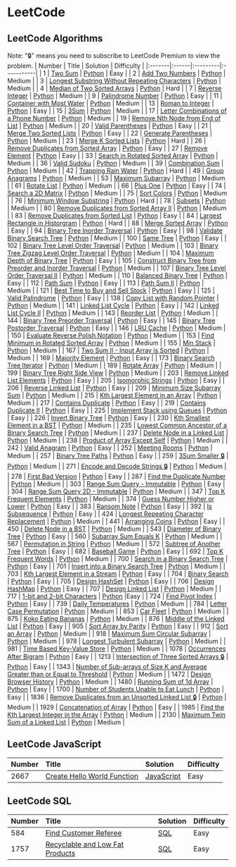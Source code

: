 # LeetCode

## LeetCode Algorithms

Note: "🔒" means you need to subscribe to LeetCode Premium to view the problem.
| Number | Title | Solution | Difficulty |
|:-------|:------|:---------|:-----------|
| 1 | [Two Sum](https://leetcode.com/problems/two-sum/) | [Python](./algorithms/1.%20Two%20Sum/solution.py) | Easy |
| 2 | [Add Two Numbers](https://leetcode.com/problems/add-two-numbers/) | [Python](./algorithms/2.%20Add%20Two%20Numbers/solution.py) | Medium |
| 3 | [Longest Substring Without Repeating Characters](https://leetcode.com/problems/longest-substring-without-repeating-characters/) | [Python](./algorithms/3.%20Longest%20Substring%20Without%20Repeating%20Characters/solution.py) | Medium |
| 4 | [Median of Two Sorted Arrays](https://leetcode.com/problems/median-of-two-sorted-arrays/description/) | [Python](./algorithms/4.%20Median%20of%20Two%20Sorted%20Arrays/solution.py) | Hard |
| 7 | [Reverse Integer](https://leetcode.com/problems/reverse-integer/description/) | [Python](./algorithms/7.%20Reverse%20Integer/Python/) | Medium |
| 9 | [Palindrome Number](https://leetcode.com/problems/palindrome-number/) | [Python](./algorithms/9.%20Palindrome%20Number/solution.py) | Easy |
| 11 | [Container with Most Water](https://leetcode.com/problems/container-with-most-water/description/) | [Python](./algorithms/11.%20Container%20With%20Most%20Water/solution.py) | Medium |
| 13 | [Roman to Integer](https://leetcode.com/problems/roman-to-integer/) | [Python](./algorithms/13.%20Roman%20to%20Integer/solution.py) | Easy |
| 15 | [3Sum](https://leetcode.com/problems/3sum/description/) | [Python](./algorithms/15.%203Sum/solution.py) | Medium |
| 17 | [Letter Combinations of a Phone Number](https://leetcode.com/problems/letter-combinations-of-a-phone-number/) | [Python](./algorithms/17.%20Letter%20Combinations%20of%20a%20Phone%20Number/solution.py) | Medium |
| 19 | [Remove Nth Node from End of List](https://leetcode.com/problems/remove-nth-node-from-end-of-list/) | [Python](./algorithms/19.%20Remove%20Nth%20Node%20From%20End%20of%20List/solution.py) | Medium |
| 20 | [Valid Parentheses](https://leetcode.com/problems/valid-parentheses/description/) | [Python](./algorithms/20.%20Valid%20Parentheses/solution.py) | Easy |
| 21 | [Merge Two Sorted Lists](https://leetcode.com/problems/merge-two-sorted-lists/description/) | [Python](./algorithms/21.%20Merge%20Two%20Sorted%20Lists/solution.py) | Easy |
| 22 | [Generate Parentheses](https://leetcode.com/problems/generate-parentheses/description/) | [Python](./algorithms/22.%20Generate%20Parentheses/solution.py) | Medium |
| 23 | [Merge K Sorted Lists](https://leetcode.com/problems/merge-k-sorted-lists/) | [Python](./algorithms/23.%20Merge%20k%20Sorted%20Lists/solution.py) | Hard |
| 26 | [Remove Duplicates from Sorted Array](https://leetcode.com/problems/remove-duplicates-from-sorted-array/description/) | [Python](./algorithms/26.%20Remove%20Duplicates%20from%20Sorted%20Array/solution.py) | Easy |
| 27 | [Remove Element](https://leetcode.com/problems/remove-element/description/) | [Python](./algorithms/27.%20Remove%20Element/solution.py) | Easy |
| 33 | [Search in Rotated Sorted Array](https://leetcode.com/problems/search-in-rotated-sorted-array/description/) | [Python](./algorithms/33.%20Search%20in%20Rotated%20Sorted%20Array/solution.py) | Medium |
| 36 | [Valid Sudoku](https://leetcode.com/problems/valid-sudoku/description/) | [Python](./algorithms/36.%20Valid%20Sudoku/solution.py) | Medium |
| 39 | [Combination Sum](https://leetcode.com/problems/combination-sum/description/) | [Python](./algorithms/39.%20Combination%20Sum/solution.py) | Medium |
| 42 | [Trapping Rain Water](https://leetcode.com/problems/trapping-rain-water/description/) | [Python](./algorithms/42.%20Trapping%20Rain%20Water/solution.py) | Hard |
| 49 | [Group Anagrams](https://leetcode.com/problems/group-anagrams/description/) | [Python](./algorithms/49.%20Group%20Anagrams/) | Medium |
| 53 | [Maximum Subarray](https://leetcode.com/problems/maximum-subarray/description/) | [Python](./algorithms/53.%20Maximum%20Subarray/solution.py) | Medium |
| 61 | [Rotate List](https://leetcode.com/problems/rotate-list/) | [Python](./algorithms/61.%20Rotate%20List/solution.py) | Medium |
| 66 | [Plus One](https://leetcode.com/problems/plus-one/) | [Python](./algorithms/66.%20Plus%20One/solution.py) | Easy |
| 74 | [Search a 2D Matrix](https://leetcode.com/problems/search-a-2d-matrix/description/) | [Python](./algorithms/74.%20Search%20a%202D%20Matrix/solution.py) | Medium |
| 75 | [Sort Colors](https://leetcode.com/problems/sort-colors/description/) | [Python](./algorithms/75.%20Sort%20Colors/solution.py) | Medium |
| 76 | [Minimum Window Substring](https://leetcode.com/problems/minimum-window-substring/) | [Python](./algorithms/76.%20Minimum%20Window%20Substring/solution.py) | Hard |
| 78 | [Subsets](https://leetcode.com/problems/subsets/description/) | [Python](./algorithms/78.%20Subsets/solution.py) | Medium |
| 80 | [Remove Duplicates from Sorted Array II](https://leetcode.com/problems/remove-duplicates-from-sorted-array-ii/description/) | [Python](./algorithms/80.%20Remove%20Duplicates%20from%20Sorted%20Array%20II/solution.py) | Medium |
| 83 | [Remove Duplicates from Sorted List](https://leetcode.com/problems/remove-duplicates-from-sorted-list/description/) | [Python](./algorithms/83.%20Remove%20Duplicates%20from%20Sorted%20List/solution.py) | Easy |
| 84 | [Largest Rectangle in Historgram](https://leetcode.com/problems/largest-rectangle-in-histogram/description/) | [Python](./algorithms/84.%20Largest%20Rectangle%20in%20Histogram/solution.py) | Hard |
| 88 | [Merge Sorted Array](https://leetcode.com/problems/merge-sorted-array/) | [Python](./algorithms/88.%20Merge%20Sorted%20Array/solution.py) | Easy |
| 94 | [Binary Tree Inorder Traversal](https://leetcode.com/problems/binary-tree-inorder-traversal/description/) | [Python](./algorithms/94.%20Binary%20Tree%20Inorder%20Traversal/solution.py) | Easy |
| 98 | [Validate Binary Search Tree](https://leetcode.com/problems/validate-binary-search-tree/) | [Python](./algorithms/98.%20Validate%20Binary%20Search%20Tree/solution.py) | Medium |
| 100 | [Same Tree](https://leetcode.com/problems/same-tree/description/) | [Python](./algorithms/100.%20Same%20Tree/solution.py) | Easy |
| 102 | [Binary Tree Level Order Traversal](https://leetcode.com/problems/binary-tree-level-order-traversal/description/) | [Python](./algorithms/102.%20Binary%20Tree%20Level%20Order%20Traversal/solution.py) | Medium |
| 103 | [Binary Tree Zigzag Level Order Traversal](https://leetcode.com/problems/binary-tree-zigzag-level-order-traversal/) | [Python](./algorithms/103.%20Binary%20Tree%20Zigzag%20Level%20Order%20Traversal/solution.py) | Medium |
| 104 | [Maximum Depth of Binary Tree](https://leetcode.com/problems/maximum-depth-of-binary-tree/) | [Python](./algorithms/104.%20Maximum%20Depth%20of%20Binary%20Tree/solution.py) | Easy |
| 105 | [Construct Binary Tree from Preorder and Inorder Traversal](https://leetcode.com/problems/construct-binary-tree-from-preorder-and-inorder-traversal/description/) | [Python](./algorithms/105.%20Construct%20Binary%20Tree%20from%20Preorder%20and%20Inorder%20Traversal/solution.py) | Medium |
| 107 | [Binary Tree Level Order Traversal II](https://leetcode.com/problems/binary-tree-level-order-traversal-ii/) | [Python](./algorithms/107.%20Binary%20Tree%20Level%20Order%20Traversal%20II/solution.py) | Medium |
| 110 | [Balanced Binary Tree](https://leetcode.com/problems/balanced-binary-tree/description/) | [Python](./algorithms/110.%20Balanced%20Binary%20Tree/solution.py) | Easy |
| 112 | [Path Sum](https://leetcode.com/problems/path-sum/description/) | [Python](./algorithms/112.%20Path%20Sum/solution.py) | Easy |
| 113 | [Path Sum II](https://leetcode.com/problems/path-sum-ii/description/) | [Python](./algorithms/113.%20Path%20Sum%20II/solution.py) | Medium |
| 121 | [Best Time to Buy and Sell Stock](https://leetcode.com/problems/best-time-to-buy-and-sell-stock/description/) | [Python](./algorithms/121.%20Best%20Time%20to%20Buy%20and%20Sell%20Stock/solution.py) | Easy |
| 125 | [Valid Palindrome](https://leetcode.com/problems/valid-palindrome/) | [Python](./algorithms/125.%20Validate%20Palindrome/solution.py) | Easy |
| 138 | [Copy List with Random Pointer](https://leetcode.com/problems/copy-list-with-random-pointer/description/) | [Python](./algorithms/138.%20Copy%20List%20with%20Random%20Pointer/solution.py) | Medium |
| 141 | [Linked List Cycle](https://leetcode.com/problems/linked-list-cycle/description/) | [Python](./algorithms/141.%20Linked%20List%20Cycle/solution.py) | Easy |
| 142 | [Linked List Cycle II](https://leetcode.com/problems/linked-list-cycle-ii/description/) | [Python](./algorithms/142.%20Linked%20List%20Cycle%20II/solution.py) | Medium |
| 143 | [Reorder List](https://leetcode.com/problems/reorder-list/description/) | [Python](./algorithms/143.%20Reorder%20List/) | Medium |
| 144 | [Binary Tree Preorder Traversal](https://leetcode.com/problems/binary-tree-preorder-traversal/) | [Python](./algorithms/144.%20Binary%20Tree%20Preorder%20Traversal/) | Easy |
| 145 | [Binary Tree Postorder Traversal](https://leetcode.com/problems/binary-tree-postorder-traversal/) | [Python](./algorithms/145.%20Binary%20Tree%20Postorder%20Traversal/) | Easy |
| 146 | [LRU Cache](https://leetcode.com/problems/lru-cache/) | [Python](./algorithms/146.%20LRU%20Cache/solution.py) | Medium |
| 150 | [Evaluate Reverse Polish Notation](https://leetcode.com/problems/evaluate-reverse-polish-notation/description/) | [Python](./algorithms/150.%20Evaluate%20Reverse%20Polish%20Notation/) | Medium |
| 153 | [Find Minimum in Rotated Sorted Array](https://leetcode.com/problems/find-minimum-in-rotated-sorted-array/) | [Python](./algorithms/153.%20Find%20Minimum%20in%20Rotated%20Sorted%20Array/) | Medium |
| 155 | [Min Stack](https://leetcode.com/problems/min-stack/) | [Python](./algorithms/155.%20Min%20Stack/solution.py) | Medium |
| 167 | [Two Sum II - Input Array is Sorted](https://leetcode.com/problems/two-sum-ii-input-array-is-sorted/) | [Python](./algorithms/167.%20Two%20Sum%20II%20-%20Input%20Array%20is%20Sorted/solution.py) | Medium |
| 169 | [Majority Element](https://leetcode.com/problems/majority-element/) | [Python](./algorithms/169.%20Majority%20Element/solution.py) | Easy |
| 173 | [Binary Search Tree Iterator](https://leetcode.com/problems/binary-search-tree-iterator/description/) | [Python](./algorithms/173.%20Binary%20Search%20Tree%20Iterator/solution.py) | Medium |
| 189 | [Rotate Array](https://leetcode.com/problems/rotate-array/) | [Python](./algorithms/189.%20Rotate%20Array/solution.py) | Medium |
| 199 | [Binary Tree Right Side View](https://leetcode.com/problems/binary-tree-right-side-view/description/) | [Python](./algorithms/199.%20Binary%20Tree%20Right%20Side%20View/solution.py) | Medium |
| 203 | [Remove Linked List Elements](https://leetcode.com/problems/remove-linked-list-elements/) | [Python](./algorithms/203.%20Remove%20Linked%20List%20Elements/solution.py) | Easy |
| 205 | [Isomorphic Strings](https://leetcode.com/problems/isomorphic-strings/description/) | [Python](./algorithms/205.%20Isomorphic%20Strings/solution.py) | Easy |
| 206 | [Reverse Linked List](https://leetcode.com/problems/reverse-linked-list/) | [Python](./algorithms/206.%20Reverse%20Linked%20List/solution.py) | Easy |
| 209 | [Minimum Size Subarray Sum](https://leetcode.com/problems/minimum-size-subarray-sum/) | [Python](./algorithms/209.%20Minimum%20Size%20Subarray%20Sum/solution.py) | Medium |
| 215 | [Kth Largest Element in an Array](https://leetcode.com/problems/kth-largest-element-in-an-array/) | [Python](./algorithms/215.%20Kth%20Largest%20Element%20in%20an%20Array/) | Medium |
| 217 | [Contains Duplicate](https://leetcode.com/problems/contains-duplicate/) | [Python](./algorithms/217.%20Contains%20Duplicate/solution.py) | Easy |
| 219 | [Contains Duplicate II](https://leetcode.com/problems/contains-duplicate-ii/description/) | [Python](./algorithms/219.%20Contains%20Duplicate%20II/solution.py) | Easy |
| 225 | [Implement Stack using Queues](https://leetcode.com/problems/implement-stack-using-queues/) | [Python](./algorithms/225.%20Implement%20Stack%20using%20Queues/) | Easy |
| 226 | [Invert Binary Tree](https://leetcode.com/problems/invert-binary-tree/description/) | [Python](./algorithms/226.%20Invert%20Binary%20Tree/solution.py) | Easy |
| 230 | [Kth Smallest Element in a BST](https://leetcode.com/problems/kth-smallest-element-in-a-bst/description/) | [Python](./algorithms/230.%20Kth%20Smallest%20Element%20in%20a%20BST/) | Medium |
| 235 | [Lowest Common Ancestor of a Binary Search Tree](https://leetcode.com/problems/lowest-common-ancestor-of-a-binary-search-tree/description/) | [Python](./algorithms/235.%20Lowest%20Common%20Ancestor%20of%20a%20Binary%20Search%20Tree/solution.py) | Medium |
| 237 | [Delete Node in a Linked List](https://leetcode.com/problems/delete-node-in-a-linked-list/) | [Python](./algorithms/237.%20Delete%20Node%20in%20a%20Linked%20List/solution.py) | Medium |
| 238 | [Product of Array Except Self](https://leetcode.com/problems/product-of-array-except-self/description/) | [Python](./algorithms/238.%20Product%20of%20Array%20Except%20Self/solution.py) | Medium |
| 242 | [Valid Anagram](https://leetcode.com/problems/valid-anagram/description/) | [Python](./algorithms/242.%20Valid%20Anagram/) | Easy |
| 252 | [Meeting Rooms](https://leetcode.com/problems/meeting-rooms/) | [Python](./algorithms/252.%20Meeting%20Rooms/solution.py) | Medium |
| 257 | [Binary Tree Paths](https://leetcode.com/problems/binary-tree-paths/description/) | [Python](./algorithms/257.%20Binary%20Tree%20Paths/solution.py) | Easy |
| 259 | [3Sum Smaller 🔒](https://leetcode.com/problems/3sum-smaller/description/) | [Python](./algorithms/259.%203Sum%20Smaller/solution.py) | Medium |
| 271 | [Encode and Decode Strings 🔒](https://leetcode.com/problems/encode-and-decode-strings/) | [Python](./algorithms/271.%20Encode%20and%20Decode%20Strings/solution.py) | Medium |
| 278 | [First Bad Version](https://leetcode.com/problems/first-bad-version/description/) | [Python](./algorithms/278.%20First%20Bad%20Version/solution.py) | Easy |
| 287 | [Find the Duplicate Number](https://leetcode.com/problems/find-the-duplicate-number/description/) | [Python](./algorithms/287.%20Find%20the%20Duplicate%20Number/solution.py) | Medium |
| 303 | [Range Sum Query - Immutable](https://leetcode.com/problems/range-sum-query-immutable/) | [Python](./algorithms/303.%20Range%20Sum%20Query%20-%20Immutable/solution.py) | Easy |
| 304 | [Range Sum Query 2D - Immutable](https://leetcode.com/problems/range-sum-query-2d-immutable/description/?source=submission-ac) | [Python](./algorithms/304.%20Range%20Sum%20Query%202D%20-%20Immutable/solution.py) | Medium |
| 347 | [Top K Frequent Elements](https://leetcode.com/problems/top-k-frequent-elements/description/) | [Python](./algorithms/347.%20Top%20K%20Frequent%20Elements/) | Medium |
| 374 | [Guess Number Higher or Lower](https://leetcode.com/problems/guess-number-higher-or-lower/description/) | [Python](./algorithms/374.%20Guess%20Number%20Higher%20or%20Lower/solution.py) | Easy |
| 383 | [Ransom Note](https://leetcode.com/problems/ransom-note/description/) | [Python](./algorithms/383.%20Ransom%20Note/solution.py) | Easy |
| 392 | [Is Subsequence](https://leetcode.com/problems/is-subsequence/description/) | [Python](./algorithms/392.%20Is%20Subsequence/solution.py) | Easy |
| 424 | [Longest Repeating Character Replacement](https://leetcode.com/problems/longest-repeating-character-replacement/description/) | [Python](./algorithms/424.%20Longest%20Repeating%20Character%20Replacement/solution.py) | Medium |
| 441 | [Arranging Coins](https://leetcode.com/problems/arranging-coins/description/) | [Python](./algorithms/441.%20Arranging%20Coins/solution.py) | Easy |
| 450 | [Delete Node in a BST](https://leetcode.com/problems/delete-node-in-a-bst/description/) | [Python](./algorithms/450.%20Delete%20Node%20in%20a%20BST/solution.py) | Medium |
| 543 | [Diameter of Binary Tree](https://leetcode.com/problems/diameter-of-binary-tree/description/) | [Python](./algorithms/543.%20Diameter%20of%20Binary%20Tree/solution.py) | Easy |
| 560 | [Subarray Sum Equals K](https://leetcode.com/problems/subarray-sum-equals-k/description/) | [Python](./algorithms/560.%20Subarray%20Sum%20Equals%20K/solution.py) | Medium |
| 567 | [Permutation in String](https://leetcode.com/problems/permutation-in-string/description/) | [Python](./algorithms/567.%20Permutation%20in%20String/solution.py) | Medium |
| 572 | [Subtree of Another Tree](https://leetcode.com/problems/subtree-of-another-tree/description/) | [Python](./algorithms/572.%20Subtree%20of%20Another%20Tree/solution.py) | Easy |
| 682 | [Baseball Game](https://leetcode.com/problems/baseball-game/description/) | [Python](./algorithms/682.%20Baseball%20Game/solution.py) | Easy |
| 692 | [Top K Frequent Words](https://leetcode.com/problems/top-k-frequent-words/description/) | [Python](./algorithms/692.%20Top%20K%20Frequent%20Words/) | Medium |
| 700 | [Search in a Binary Search Tree](https://leetcode.com/problems/search-in-a-binary-search-tree/description/) | [Python](./algorithms/700.%20Search%20in%20a%20Binary%20Search%20Tree/solution.py) | Easy |
| 701 | [Insert into a Binary Search Tree](https://leetcode.com/problems/insert-into-a-binary-search-tree/) | [Python](./algorithms/701.%20Insert%20into%20a%20Binary%20Search%20Tree/solution.py) | Medium |
| 703 | [Kth Largest Element in a Stream](https://leetcode.com/problems/kth-largest-element-in-a-stream/description/) | [Python](./algorithms/703.%20Kth%20Largest%20Element%20in%20a%20Stream/solution.py) | Easy |
| 704 | [Binary Search](https://leetcode.com/problems/binary-search/) | [Python](./algorithms/704.%20Binary%20Search/solution.py) | Easy |
| 705 | [Design HashSet](https://leetcode.com/problems/design-hashset/) | [Python](./algorithms/705.%20Design%20HashSet/) | Easy |
| 706 | [Design HashMap](https://leetcode.com/problems/design-hashmap/description/) | [Python](./algorithms/706.%20Design%20HashMap/solution.py) | Easy |
| 707 | [Design Linked List](https://leetcode.com/problems/design-linked-list/) | [Python](./algorithms/707.%20Design%20Linked%20List/solution.py) | Medium |
| 717 | [1-bit and 2-bit Characters](https://leetcode.com/problems/1-bit-and-2-bit-characters/description/) | [Python](./algorithms/717.%201-bit%20and%202-bit%20Characters/solution.py) |Easy |
| 724 | [Find Pivot Index](https://leetcode.com/problems/find-pivot-index/) | [Python](./algorithms/724.%20Find%20Pivot%20Index/solution.py) | Easy |
| 739 | [Daily Temperatures](https://leetcode.com/problems/daily-temperatures/) | [Python](./algorithms/739.%20Daily%20Temperatures/) | Medium |
| 784 | [Letter Case Permutation](https://leetcode.com/problems/letter-case-permutation/description/) | [Python](./algorithms/784.%20Letter%20Case%20Permutation/solution.py) | Medium |
| 853 | [Car Fleet](https://leetcode.com/problems/car-fleet/description/) | [Python](./algorithms/853.%20Car%20Fleet/solution.py) | Medium |
| 875 | [Koko Eating Bananas](https://leetcode.com/problems/koko-eating-bananas/description/) | [Python](./algorithms/875.%20Koko%20Eating%20Bananas/solution.py) | Medium |
| 876 | [Middle of the Linked List](https://leetcode.com/problems/middle-of-the-linked-list/description/) | [Python](./algorithms/876.%20Middle%20of%20the%20Linked%20List/solution.py) | Easy |
| 905 | [Sort Array by Parity](https://leetcode.com/problems/sort-array-by-parity/description/) | [Python](./algorithms/905.%20Sort%20Array%20By%20Parity/solution.py) | Easy |
| 912 | [Sort an Array](https://leetcode.com/problems/sort-an-array/description/) | [Python](./algorithms/912.%20Sort%20an%20Array/solution.py) | Medium |
| 918 | [Maximum Sum Circular Subarray](https://leetcode.com/problems/maximum-sum-circular-subarray/) | [Python](./algorithms/918.%20Maximum%20Sum%20Circular%20Subarray/solution.py) | Medium |
| 978 | [Longest Turbulent Subarray](https://leetcode.com/problems/longest-turbulent-subarray/description/) | [Python](./algorithms/978.%20Longest%20Turbulent%20Subarray/) | Medium |
| 981 | [Time Based Key-Value Store](https://leetcode.com/problems/time-based-key-value-store/) | [Python](./algorithms/981.%20Time%20Based%20Key-Value%20Store/solution.py) | Medium |
| 1078 | [Occurrences After Bigram](https://leetcode.com/problems/occurrences-after-bigram/description/) | [Python](./algorithms/1078.%20Occurrences%20After%20Bigram/solution.py) | Easy |
| 1213 | [Intersection of Three Sorted Arrays 🔒](https://leetcode.com/problems/intersection-of-three-sorted-arrays/description/) | [Python](./algorithms/1213.%20Intersection%20of%20Three%20Sorted%20Arrays/) | Easy |
| 1343 | [Number of Sub-arrays of Size K and Average Greater than or Equal to Threshold](https://leetcode.com/problems/number-of-sub-arrays-of-size-k-and-average-greater-than-or-equal-to-threshold/description/) | [Python](./algorithms/1343.%20Number%20of%20Sub-arrays%20of%20Size%20K%20and%20Average%20Greater%20than%20or%20Equal%20to%20Threshold/solution.py) | Medium |
| 1472 | [Design Browser History](https://leetcode.com/problems/design-browser-history/) | [Python](./algorithms/1472.%20Design%20Browser%20History/solution.py) | Medium |
| 1480 | [Running Sum of 1d Array](https://leetcode.com/problems/running-sum-of-1d-array/description/) | [Python](./algorithms/1480.%20Running%20Sum%20of%201d%20Array/solution.py) | Easy |
| 1700 | [Number of Students Unable to Eat Lunch](https://leetcode.com/problems/number-of-students-unable-to-eat-lunch/) | [Python](./algorithms/1700.%20Number%20of%20Students%20Unable%20to%20Eat%20Lunch/solution.py) | Easy |
| 1836 | [Remove Duplicates from an Unsorted Linked List 🔒](https://leetcode.com/problems/remove-duplicates-from-an-unsorted-linked-list/description/) | [Python](./algorithms/1836.%20Remove%20Duplicates%20From%20an%20Unsorted%20Linked%20List/solution.py) | Medium |
| 1929 | [Concatenation of Array](https://leetcode.com/problems/concatenation-of-array/description/) | [Python](./algorithms/1929.%20Concatenation%20of%20Array/solution.py) | Easy |
| 1985 | [Find the Kth Largest Integer in the Array](https://leetcode.com/problems/find-the-kth-largest-integer-in-the-array/description/) | [Python](./algorithms/1985.%20Find%20the%20Kth%20Largest%20Integer%20in%20the%20Array/solution.py) | Medium |
| 2130 | [Maximum Twin Sum of a Linked List](https://leetcode.com/problems/maximum-twin-sum-of-a-linked-list/) | [Python](./algorithms/2130.%20Maximum%20Twin%20Sum%20of%20a%20Linked%20List/solution.py) | Medium |

## LeetCode JavaScript

| Number | Title                                                                                                 | Solution                                                                         | Difficulty |
| :----- | :---------------------------------------------------------------------------------------------------- | :------------------------------------------------------------------------------- | :--------- |
| 2667   | [Create Hello World Function](https://leetcode.com/problems/create-hello-world-function/description/) | [JavaScript](./algorithms/2667.%20Create%20Hello%20World%20Function/solution.js) | Easy       |

## LeetCode SQL

| Number | Title                                                                                                         | Solution                                                                  | Difficulty |
| :----- | :------------------------------------------------------------------------------------------------------------ | :------------------------------------------------------------------------ | :--------- |
| 584    | [Find Customer Referee](https://leetcode.com/problems/find-customer-referee/description/)                     | [SQL](./sql/584.%20Find%20Customer%20Referee/solution.sql)                | Easy       |
| 1757   | [Recyclable and Low Fat Products](https://leetcode.com/problems/recyclable-and-low-fat-products/description/) | [SQL](./sql/1757.%20Recyclable%20and%20Low%20Fat%20Products/solution.sql) | Easy       |
